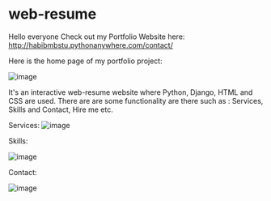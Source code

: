 # web-resume
Hello everyone
Check out my Portfolio Website here: http://habibmbstu.pythonanywhere.com/contact/

Here is the home page of my portfolio project:

![image](https://user-images.githubusercontent.com/39822204/236418023-fa44048c-4438-4681-9fa0-29cd62911467.png)

It's an interactive web-resume website where Python, Django, HTML and CSS are used. There are are some functionality are there such as : 
Services, Skills and Contact, Hire me etc.


Services:
![image](https://user-images.githubusercontent.com/39822204/236418590-2d80d28b-8fab-4efd-985f-f53e9f4fb241.png)

Skills:

![image](https://user-images.githubusercontent.com/39822204/236418753-3d75c9d3-c012-4130-8784-ab92b5edd050.png)

Contact:

![image](https://user-images.githubusercontent.com/39822204/236418865-14a81a2b-8781-4582-9944-91a2a26d9dfc.png)




